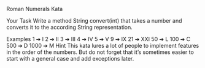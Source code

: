 Roman Numerals Kata

Your Task
Write a method String convert(int) that takes a number and converts it to the according String representation.

Examples
   1 ➔ I
   2 ➔ II
   3 ➔ III
   4 ➔ IV
   5 ➔ V
   9 ➔ IX
  21 ➔ XXI
  50 ➔ L
 100 ➔ C
 500 ➔ D
1000 ➔ M
Hint
This kata lures a lot of people to implement features in the order of the numbers. But do not forget that it’s sometimes easier to start with a general case and add exceptions later.
